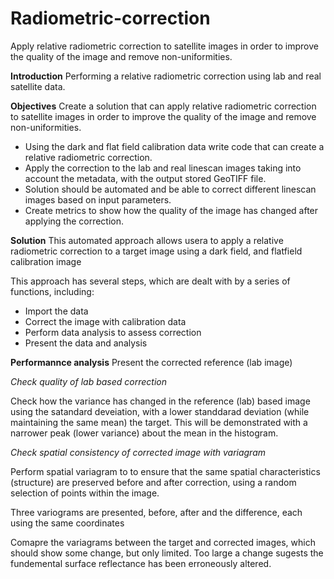 # Radiometric-correction
Apply relative radiometric correction to satellite images in order to improve the quality of the image and remove non-uniformities.

**Introduction**
Performing a relative radiometric correction using lab and real satellite data.

**Objectives**
Create a solution that can apply relative radiometric correction to satellite images in order to improve the quality of the image and remove non-uniformities.

- Using the dark and flat field calibration data write code that can create a relative radiometric correction.
- Apply the correction to the lab and real linescan images taking into account the metadata, with the output stored GeoTIFF file.
- Solution should be automated and be able to correct different linescan images based on input parameters.
- Create metrics to show how the quality of the image has changed after applying the correction.

**Solution**
This automated approach allows usera to apply a relative radiometric correction to a target image using a dark field, and flatfield calibration image

This approach has several steps, which are dealt with by a series of functions, including:

- Import the data
- Correct the image with calibration data
- Perform data analysis to assess correction
- Present the data and analysis

**Performannce analysis**
Present the corrected reference (lab image)



_Check quality of lab based correction_

Check how the variance has changed in the reference (lab) based image using the satandard deveiation, with a lower standdarad deviation (while maintaining the same mean) the target. This will be demonstrated with a narrower peak (lower variance) about the mean in the histogram.

_Check spatial consistency of corrected image with variagram_

Perform spatial variagram to to ensure that the same spatial characteristics (structure) are preserved before and after correction, using a random selection of points within the image.

Three variograms are presented, before, after and the difference, each using the same coordinates

Comapre the variagrams between the target and corrected images, which should show some change, but only limited. Too large a change sugests the fundemental surface reflectance has been erroneously altered.
